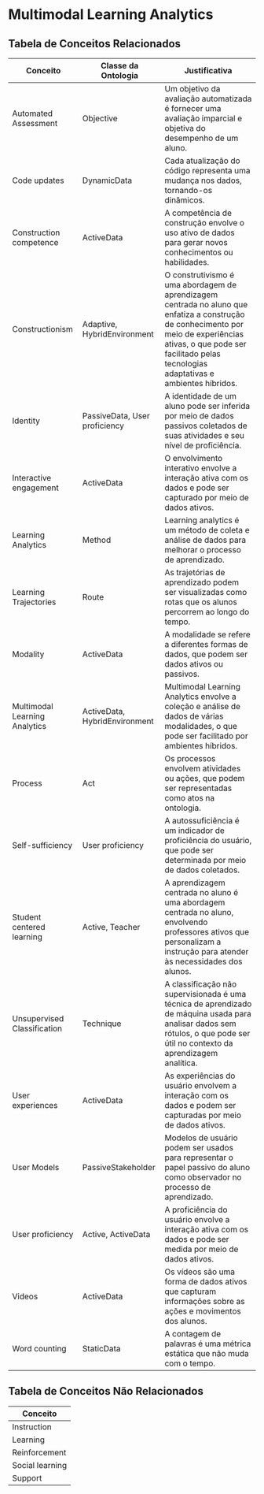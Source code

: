 # **Multimodal Learning Analytics**

## **Tabela de Conceitos Relacionados**

| **Conceito** | **Classe da Ontologia** | **Justificativa** |
|---|---|---|
| Automated Assessment | Objective | Um objetivo da avaliação automatizada é fornecer uma avaliação imparcial e objetiva do desempenho de um aluno. |
| Code updates | DynamicData | Cada atualização do código representa uma mudança nos dados, tornando-os dinâmicos. |
| Construction competence | ActiveData | A competência de construção envolve o uso ativo de dados para gerar novos conhecimentos ou habilidades. |
| Constructionism | Adaptive, HybridEnvironment | O construtivismo é uma abordagem de aprendizagem centrada no aluno que enfatiza a construção de conhecimento por meio de experiências ativas, o que pode ser facilitado pelas tecnologias adaptativas e ambientes híbridos. |
| Identity | PassiveData, User proficiency | A identidade de um aluno pode ser inferida por meio de dados passivos coletados de suas atividades e seu nível de proficiência. |
| Interactive engagement | ActiveData | O envolvimento interativo envolve a interação ativa com os dados e pode ser capturado por meio de dados ativos. |
| Learning Analytics | Method | Learning analytics é um método de coleta e análise de dados para melhorar o processo de aprendizado. |
| Learning Trajectories | Route | As trajetórias de aprendizado podem ser visualizadas como rotas que os alunos percorrem ao longo do tempo. |
| Modality | ActiveData | A modalidade se refere a diferentes formas de dados, que podem ser dados ativos ou passivos. |
| Multimodal Learning Analytics | ActiveData, HybridEnvironment | Multimodal Learning Analytics envolve a coleção e análise de dados de várias modalidades, o que pode ser facilitado por ambientes híbridos. |
| Process | Act | Os processos envolvem atividades ou ações, que podem ser representadas como atos na ontologia. |
| Self-sufficiency | User proficiency | A autossuficiência é um indicador de proficiência do usuário, que pode ser determinada por meio de dados coletados. |
| Student centered learning | Active, Teacher | A aprendizagem centrada no aluno é uma abordagem centrada no aluno, envolvendo professores ativos que personalizam a instrução para atender às necessidades dos alunos. |
| Unsupervised Classification | Technique | A classificação não supervisionada é uma técnica de aprendizado de máquina usada para analisar dados sem rótulos, o que pode ser útil no contexto da aprendizagem analítica. |
| User experiences | ActiveData | As experiências do usuário envolvem a interação com os dados e podem ser capturadas por meio de dados ativos. |
| User Models | PassiveStakeholder | Modelos de usuário podem ser usados para representar o papel passivo do aluno como observador no processo de aprendizado. |
| User proficiency | Active, ActiveData | A proficiência do usuário envolve a interação ativa com os dados e pode ser medida por meio de dados ativos. |
| Videos | ActiveData | Os vídeos são uma forma de dados ativos que capturam informações sobre as ações e movimentos dos alunos. |
| Word counting | StaticData | A contagem de palavras é uma métrica estática que não muda com o tempo. |

## **Tabela de Conceitos Não Relacionados**

| **Conceito** |
|---|
| Instruction |
| Learning |
| Reinforcement |
| Social learning |
| Support |